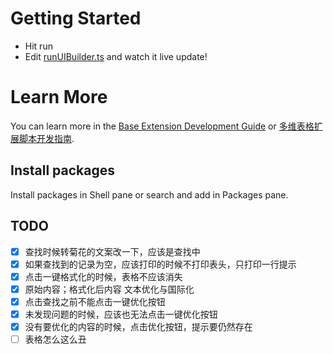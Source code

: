 # Getting Started
- Hit run
- Edit [runUIBuilder.ts](#src/runUIBuilder.ts) and watch it live update!

# Learn More

You can learn more in the [Base Extension Development Guide](https://bytedance.feishu.cn/docx/VxhudDXbyo1V7jxAcTbctJQ5nvc) or [多维表格扩展脚本开发指南](https://bytedance.feishu.cn/docx/HazFdSHH9ofRGKx8424cwzLlnZc).

## Install packages

Install packages in Shell pane or search and add in Packages pane.


## TODO
- [x] 查找时候转菊花的文案改一下，应该是查找中
- [x] 如果查找到的记录为空，应该打印的时候不打印表头，只打印一行提示
- [x] 点击一键格式化的时候，表格不应该消失
- [x] 原始内容；格式化后内容 文本优化与国际化
- [x] 点击查找之前不能点击一键优化按钮
- [x] 未发现问题的时候，应该也无法点击一键优化按钮
- [x] 没有要优化的内容的时候，点击优化按钮，提示要仍然存在
- [ ] 表格怎么这么丑